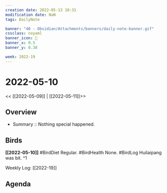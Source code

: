 ```yaml
---
creation date: 2022-05-13 10:31
modification date: NaN
tags: DailyNote

banner: "40 - Obsidian/Attachments/banners/daily-note-banner.gif"
cssclass: noyaml
banner_icon: 💌
banner_x: 0.5
banner_y: 0.38

week: 2022-19
---
```


# 2022-05-10

<< [[2022-05-09]] | [[2022-05-11]]>>


## Overview
- Summary :: Nothing special happened.
## Birds
**[[2022-05-10]]**
#BirdDiet Regular.
#BirdHealth None.
#BirdLog Huilaipang was bit. 
^1

Weekly Log: [[2022-19]]

## Agenda








